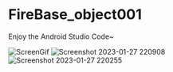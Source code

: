 # FireBase_object001
Enjoy the Android Studio Code~




![ScreenGif](https://user-images.githubusercontent.com/109954610/215122452-c9795aea-c79a-4e88-8466-e541556944e3.gif)
![Screenshot 2023-01-27 220908](https://user-images.githubusercontent.com/109954610/215123286-e2afc5b8-299a-42c3-9c2c-22563e4aa3c4.png)
![Screenshot 2023-01-27 220255](https://user-images.githubusercontent.com/109954610/215123304-4d36e2bd-4c7b-46db-9da8-b18fad8ab0e3.png)
